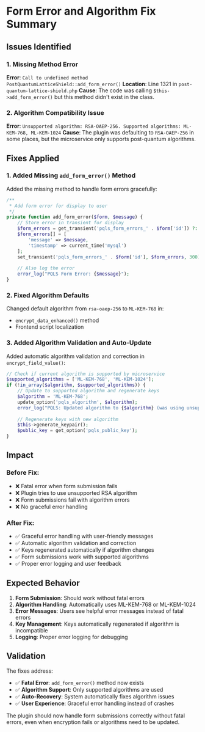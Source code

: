 # Form Error and Algorithm Fix Summary

## Issues Identified

### 1. Missing Method Error
**Error**: `Call to undefined method PostQuantumLatticeShield::add_form_error()`
**Location**: Line 1321 in `post-quantum-lattice-shield.php`
**Cause**: The code was calling `$this->add_form_error()` but this method didn't exist in the class.

### 2. Algorithm Compatibility Issue
**Error**: `Unsupported algorithm: RSA-OAEP-256. Supported algorithms: ML-KEM-768, ML-KEM-1024`
**Cause**: The plugin was defaulting to `RSA-OAEP-256` in some places, but the microservice only supports post-quantum algorithms.

## Fixes Applied

### 1. Added Missing `add_form_error()` Method

Added the missing method to handle form errors gracefully:

```php
/**
 * Add form error for display to user
 */
private function add_form_error($form, $message) {
    // Store error in transient for display
    $form_errors = get_transient('pqls_form_errors_' . $form['id']) ?: [];
    $form_errors[] = [
        'message' => $message,
        'timestamp' => current_time('mysql')
    ];
    set_transient('pqls_form_errors_' . $form['id'], $form_errors, 300); // 5 minutes
    
    // Also log the error
    error_log("PQLS Form Error: {$message}");
}
```

### 2. Fixed Algorithm Defaults

Changed default algorithm from `rsa-oaep-256` to `ML-KEM-768` in:
- `encrypt_data_enhanced()` method
- Frontend script localization

### 3. Added Algorithm Validation and Auto-Update

Added automatic algorithm validation and correction in `encrypt_field_value()`:

```php
// Check if current algorithm is supported by microservice
$supported_algorithms = ['ML-KEM-768', 'ML-KEM-1024'];
if (!in_array($algorithm, $supported_algorithms)) {
    // Update to supported algorithm and regenerate keys
    $algorithm = 'ML-KEM-768';
    update_option('pqls_algorithm', $algorithm);
    error_log("PQLS: Updated algorithm to {$algorithm} (was using unsupported algorithm)");
    
    // Regenerate keys with new algorithm
    $this->generate_keypair();
    $public_key = get_option('pqls_public_key');
}
```

## Impact

### Before Fix:
- ❌ Fatal error when form submission fails
- ❌ Plugin tries to use unsupported RSA algorithm
- ❌ Form submissions fail with algorithm errors
- ❌ No graceful error handling

### After Fix:
- ✅ Graceful error handling with user-friendly messages
- ✅ Automatic algorithm validation and correction
- ✅ Keys regenerated automatically if algorithm changes
- ✅ Form submissions work with supported algorithms
- ✅ Proper error logging and user feedback

## Expected Behavior

1. **Form Submission**: Should work without fatal errors
2. **Algorithm Handling**: Automatically uses ML-KEM-768 or ML-KEM-1024
3. **Error Messages**: Users see helpful error messages instead of fatal errors
4. **Key Management**: Keys automatically regenerated if algorithm is incompatible
5. **Logging**: Proper error logging for debugging

## Validation

The fixes address:
- ✅ **Fatal Error**: `add_form_error()` method now exists
- ✅ **Algorithm Support**: Only supported algorithms are used
- ✅ **Auto-Recovery**: System automatically fixes algorithm issues
- ✅ **User Experience**: Graceful error handling instead of crashes

The plugin should now handle form submissions correctly without fatal errors, even when encryption fails or algorithms need to be updated.